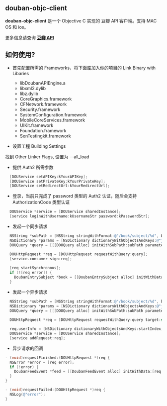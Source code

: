 
[豆瓣 API]: http://www.douban.com/service/

douban-objc-client 
------------------

**douban-objc-client** 是一个 Objective C 实现的 豆瓣 API 客户端。支持 MAC OS 和 ios。

更多信息请查询 **[豆瓣 API]**


如何使用? 
-------
* 首先配置所需的 Frameworks，将下面库加入你的项目的 Link Binary with Libaries
  * libDoubanAPIEngine.a
  * libxml2.dylib
  * libz.dylib
  * CoreGraphics.framework
  * CFNetwork.framework
  * Security.framework
  * SystemConfiguration.framework
  * MobileCoreServices.framework
  * UIKit.framework
  * Foundation.framework
  * SenTestingkit.framework


* 设置工程 Building Settings

找到 Other Linker Flags, 设置为 －all_load


* 提供 Auth2 所需参数

```objective-c
  [DOUService setAPIKey:kYourAPIKey];
  [DOUService setPrivateKey:kYourPrivateKey];
  [DOUService setRedirectUrl:kYourRedirectUrl];
```


* 登录，当前只完成了 password 类型的 Auth2 认证，随后会支持 AuthorizationCode 类型认证

```objective-c
  DOUService *service = [DOUService sharedInstance];
  [service loginWithUsername:kUsernameStr password:kPasswordStr];  
```


* 发起一个同步请求

```objective-c
  NSString *subPath = [NSString stringWithFormat:@"/book/subject/%d", bookId];
  NSDictionary *params = [NSDictionary dictionaryWithObjectsAndKeys:@"json",@"alt", nil];
  DOUQuery *query = [[[DOUQuery alloc] initWithSubPath:subPath parameters:params] autorelease];

  DOUHttpRequest *req = [DOUHttpRequest requestWithQuery:query];
  [service.consumer sign:req];
  
  [req startSynchronous];
  if (![req error]) {
    DoubanEntrySubject *book = [[DoubanEntrySubject alloc] initWithData:[req responseData]];
  }
```


* 发起一个异步请求

```objective-c
  NSString *subPath = [NSString stringWithFormat:@"/book/subject/%d", bookId];
  NSDictionary *params = [NSDictionary dictionaryWithObjectsAndKeys:@"json",@"alt", nil];
  DOUQuery *query = [[[DOUQuery alloc] initWithSubPath:subPath parameters:params] autorelease];
  
  DOUHttpRequest *req = [DOUHttpRequest requestWithQuery:query target:self];

  req.userInfo = [NSDictionary dictionaryWithObjectsAndKeys:startIndex, kUserInfoStartIndex, nil];
  DOUService *service = [DOUService sharedInstance];
  [service addRequest:req];
```


* 异步请求的回调

```objective-c
- (void)requestFinished:(DOUHttpRequest *)req {
  NSError *error = [req error];
  if (!error) {
    DoubanFeedEvent *feed = [[DoubanFeedEvent alloc] initWithData:[req responseData]];
  }
}

- (void)requestFailed:(DOUHttpRequest *)req {
  NSLog(@"error");
}
```